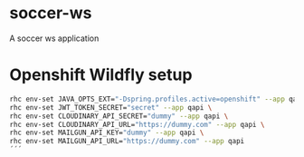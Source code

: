 # soccer-ws
A soccer ws application

# Openshift Wildfly setup
``` bash
rhc env-set JAVA_OPTS_EXT="-Dspring.profiles.active=openshift" --app qapi \
rhc env-set JWT_TOKEN_SECRET="secret" --app qapi \
rhc env-set CLOUDINARY_API_SECRET="dummy" --app qapi \
rhc env-set CLOUDINARY_API_URL="https://dummy.com" --app qapi \
rhc env-set MAILGUN_API_KEY="dummy" --app qapi \
rhc env-set MAILGUN_API_URL="https://dummy.com" --app qapi
´´´


